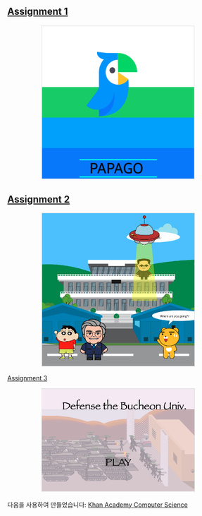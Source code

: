 <h2>
  <a href="https://ko.khanacademy.org/computer-programming/12-william-1933033-papago-done/4584061391699968">Assignment 1</a>
</h2>

<p align="center">
  <img src="https://github.com/heechankim/khan_academy-assignment-js/blob/resources/images/assignment1.png" width="350" title="assignment1">
</p>

<h2>
  <a href="https://ko.khanacademy.org/computer-programming/project2/5710145830617088">Assignment 2</a>
</h2>

<p align="center">
  <img src="https://github.com/heechankim/khan_academy-assignment-js/blob/resources/images/assignment2.png" width="350" title="assignment2">
</p

<h2>
  <a href="https://ko.khanacademy.org/computer-programming/se2019-project-3-1933033-william-1933014-charming-kyu/4578327854940160">Assignment 3</a>
</h2>

<p align="center">
  <img src="https://github.com/heechankim/khan_academy-assignment-js/blob/resources/images/assignment3.png" width="350" title="assignment3">
</p>

<p>
  다음을 사용하여 만들었습니다: <a href="http://www.khanacademy.org/computer-programming">Khan Academy Computer Science</a>
</p>
